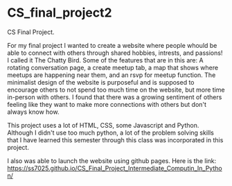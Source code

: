 # CS_final_project2
CS Final Project. 


For my final project I wanted to create a website where people whould be able 
to connect with others through shared hobbies, intrests, and passions! I called
it The Chatty Bird. Some of the features that are in this are: A rotating 
conversation page, a create meetup tab, a map that shows where meetups are 
happening near them, and an rsvp for meetup function. The minimalist design of 
the website is purposeful and is supposed to encourage others to not spend 
too much time on the website, but more time in-person with others. I found 
that there was a growing sentiment of others feeling like they want to make 
more connections with others but don't always know how.  



This project uses a lot of HTML, CSS, some Javascript and Python. Although 
I didn't use too much python, a lot of the problem solving skills that I have 
learned this semester through this class was incorporated in this project.


I also was able to launch the website using github pages. Here is the link: https://ss7025.github.io/CS_Final_Project_Intermediate_Computin_In_Python/
